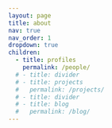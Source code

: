 ```yaml
---
layout: page
title: about
nav: true
nav_order: 1
dropdown: true
children:
  - title: profiles
    permalink: /people/
  # - title: divider
  # - title: projects
  #   permalink: /projects/
  # - title: divider
  # - title: blog
  #   permalink: /blog/
---
```

